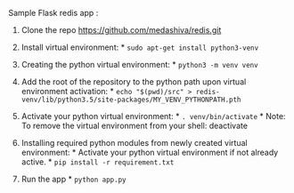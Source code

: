 
Sample Flask redis app :


 1) Clone the repo https://github.com/medashiva/redis.git

 2) Install virtual environment:
        * `sudo apt-get install python3-venv`


 3) Creating the python virtual environment:
        * `python3 -m venv venv`

 4) Add the root of the repository to the python path upon virtual environment activation:
        * `echo "$(pwd)/src" > redis-venv/lib/python3.5/site-packages/MY_VENV_PYTHONPATH.pth`

 5) Activate your python virtual environment:
        * `. venv/bin/activate`
        * Note: To remove the virtual environment from your shell:
              deactivate

 6) Installing required python modules from newly created virtual environment:
        * Activate your python virtual environment if not already active.
        * `pip install -r requirement.txt`

 7) Run the app 
		* `python app.py`
